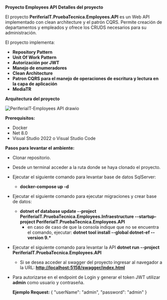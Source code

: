 <b>Proyecto Employees API</b>
<b>Detalles del proyecto</b>
<div>
  <p>El proyecto <b>PeriferiaIT.PruebaTecnica.Employees.API</b> es un Web API implementado con clean architecture y el patrón CQRS. Permite  creación de departamentos y empleados y ofrece los CRUDS necesarios para su administración.</p>
</div>
<div>
  <p>El proyecto implementa:</p>
</div>

  - <b>Repository Pattern</b>
  - <b>Unit Of Work Pattern</b>
  - <b>Autorización por JWT</b>
  - <b>Manejo de enumeradores</b>
  - <b>Clean Architecture</b>
  - <b>Patron CQRS para el manejo de operaciones de escritura y lectura en la capa de aplicación</b>
  - <b>MediaTR</b>


<b>Arquitectura del proyecto</b>

![PeriferiaIT-Employees API drawio](https://github.com/user-attachments/assets/97fccb47-53e3-4e64-9d88-402ad9a51e6c)

<b>Prerequisitos:</b>
- Docker
- Net 8.0
- Visual Studio 2022 o Visual Studio Code

<b>Pasos para levantar el ambiente:</b>

- Clonar repositorio.
- Desde un terminal acceder a la ruta donde se haya clonado el proyecto.
- Ejecutar el siguiente comando para levantar base de datos SqlServer:
  - <b>docker-compose up -d</b>
- Ejecutar el siguiente comando para ejecutar migraciones y crear base de datos:
  - <b>dotnet ef database update --project PeriferiaIT.PruebaTecnica.Employees.Infraestructure --startup-project PeriferiaIT.PruebaTecnica.Employees.API</b>
    - en caso de caso de que la consola indique que no se encuentra el comando, ejecutar:
      <b>dotnet tool install --global dotnet-ef --version 9.*</b>
- Ejecutar el siguiente comando para levantar la API
  <b>dotnet run --project PeriferiaIT.PruebaTecnica.Employees.API</b>
  - Si se desea acceder al swagger del proyecto ingresar al navegador a la URL: <b>[http://localhost:5158/swagger/index.html](http://localhost:5153/swagger/index.html)</b>
- Para autorizarse en el endpoint de Login y generar el token JWT utilizar <b>admin</b> como usuario y contraseña.

  <b>Ejemplo Request:</b>
  {
    "userName": "admin",
    "password": "admin"
  }  
